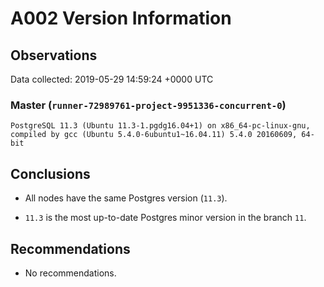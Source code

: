# A002 Version Information #

## Observations ##
Data collected: 2019-05-29 14:59:24 +0000 UTC  



### Master (`runner-72989761-project-9951336-concurrent-0`) ###

```
PostgreSQL 11.3 (Ubuntu 11.3-1.pgdg16.04+1) on x86_64-pc-linux-gnu, compiled by gcc (Ubuntu 5.4.0-6ubuntu1~16.04.11) 5.4.0 20160609, 64-bit
```






## Conclusions ##
- All nodes have the same Postgres version (`11.3`).  

- `11.3` is the most up-to-date Postgres minor version in the branch `11`.  




## Recommendations ##
- No recommendations.  




